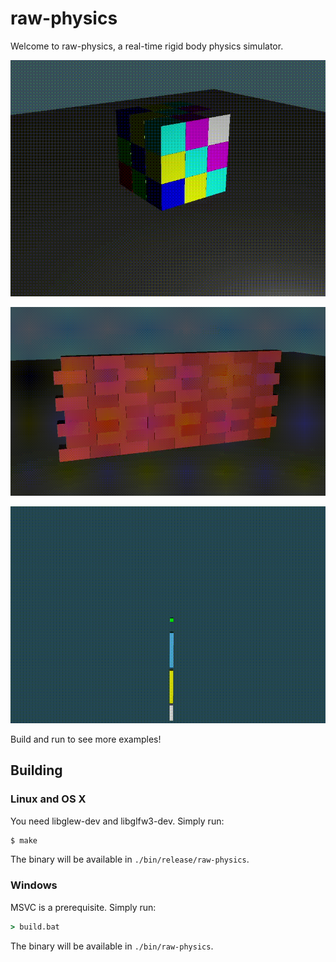 # raw-physics

Welcome to raw-physics, a real-time rigid body physics simulator.

![example1](doc1/../doc/example1.gif)

![example2](doc1/../doc/example2.gif)

![example3](doc1/../doc/example3.gif)

Build and run to see more examples!

## Building

### Linux and OS X

You need libglew-dev and libglfw3-dev. Simply run:

```bash
$ make
```

The binary will be available in `./bin/release/raw-physics`.

### Windows

MSVC is a prerequisite. Simply run:

```bat
> build.bat
```

The binary will be available in `./bin/raw-physics`.